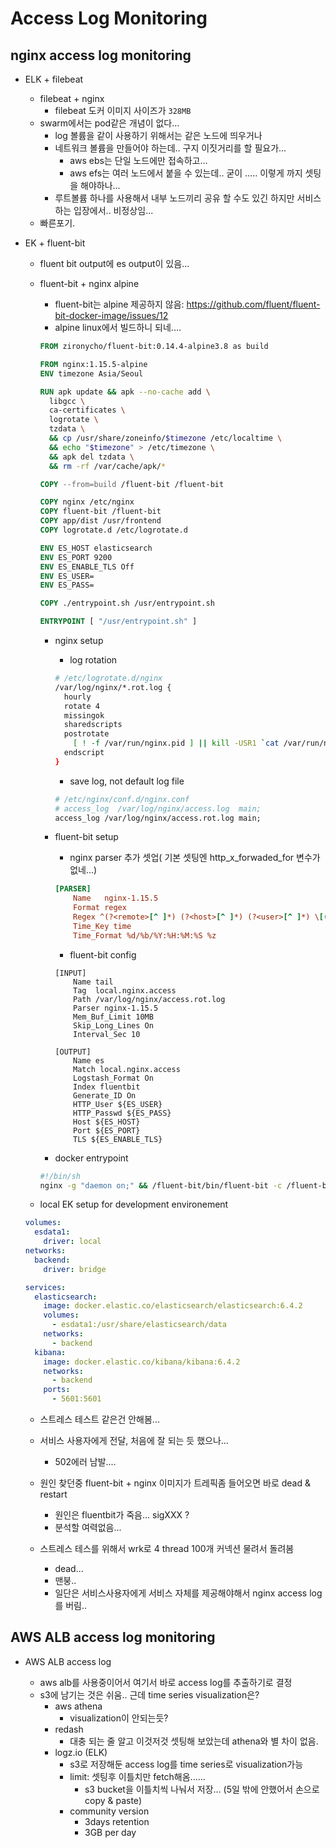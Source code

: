 # Access Log Monitoring



## nginx access log monitoring

* ELK + filebeat
  * filebeat + nginx 
    * filebeat 도커 이미지 사이즈가 `328MB`
  * swarm에서는 pod같은 개념이 없다...
    * log 볼륨을 같이 사용하기 위해서는 같은 노드에 띄우거나 
    * 네트워크 볼륨을 만들어야 하는데.. 구지 이짓거리를 할 필요가...
      * aws ebs는 단일 노드에만 접속하고...
      * aws efs는 여러 노드에서 붙을 수 있는데.. 굳이 ….. 이렇게 까지 셋팅을 해야하나...
    * 루트볼륨 하나를 사용해서 내부 노드끼리 공유 할 수도 있긴 하지만 서비스 하는 입장에서.. 비정상임...
  * 빠른포기.



* EK + fluent-bit

  * fluent bit output에 es output이 있음...

  * fluent-bit + nginx alpine

    * fluent-bit는 alpine 제공하지 않음: https://github.com/fluent/fluent-bit-docker-image/issues/12
    * alpine linux에서 빌드하니 되네....

    ```dockerfile
    FROM zironycho/fluent-bit:0.14.4-alpine3.8 as build
    
    FROM nginx:1.15.5-alpine
    ENV timezone Asia/Seoul
    
    RUN apk update && apk --no-cache add \
      libgcc \
      ca-certificates \
      logrotate \
      tzdata \
      && cp /usr/share/zoneinfo/$timezone /etc/localtime \
      && echo "$timezone" > /etc/timezone \
      && apk del tzdata \
      && rm -rf /var/cache/apk/*
    
    COPY --from=build /fluent-bit /fluent-bit
    
    COPY nginx /etc/nginx
    COPY fluent-bit /fluent-bit
    COPY app/dist /usr/frontend
    COPY logrotate.d /etc/logrotate.d
    
    ENV ES_HOST elasticsearch
    ENV ES_PORT 9200
    ENV ES_ENABLE_TLS Off
    ENV ES_USER=
    ENV ES_PASS=
    
    COPY ./entrypoint.sh /usr/entrypoint.sh
    
    ENTRYPOINT [ "/usr/entrypoint.sh" ]
    ```

    * nginx setup

      * log rotation

      ```sh
      # /etc/logrotate.d/nginx
      /var/log/nginx/*.rot.log {
      	hourly
      	rotate 4
      	missingok
      	sharedscripts
      	postrotate
      	  [ ! -f /var/run/nginx.pid ] || kill -USR1 `cat /var/run/nginx.pid`
      	endscript
      }
      ```

      * save log, not default log file

      ```dockerfile
      # /etc/nginx/conf.d/nginx.conf
      # access_log  /var/log/nginx/access.log  main;
      access_log /var/log/nginx/access.rot.log main;
      ```

    * fluent-bit setup 

      * nginx parser 추가 셋업( 기본 셋팅엔 http_x_forwaded_for 변수가 없네...)

      ```ini
      [PARSER]
          Name   nginx-1.15.5
          Format regex
          Regex ^(?<remote>[^ ]*) (?<host>[^ ]*) (?<user>[^ ]*) \[(?<time>[^\]]*)\] "(?<method>\S+)(?: +(?<path>[^\"]*?)(?: +\S*)?)?" (?<code>[^ ]*) (?<size>[^ ]*)(?: "(?<referer>[^\"]*)" "(?<agent>[^\"]*)")? "(?<http_x_forwarded_for>[^\"]*)"$
          Time_Key time
          Time_Format %d/%b/%Y:%H:%M:%S %z
      ```

      * fluent-bit config

      ```
      [INPUT]
          Name tail
          Tag  local.nginx.access
          Path /var/log/nginx/access.rot.log
          Parser nginx-1.15.5
          Mem_Buf_Limit 10MB
          Skip_Long_Lines On
          Interval_Sec 10
          
      [OUTPUT]
          Name es
          Match local.nginx.access
          Logstash_Format On
          Index fluentbit
          Generate_ID On
          HTTP_User ${ES_USER}
          HTTP_Passwd ${ES_PASS}
          Host ${ES_HOST}
          Port ${ES_PORT}
          TLS ${ES_ENABLE_TLS}
      ```

    * docker entrypoint

    ```sh
    #!/bin/sh
    nginx -g "daemon on;" && /fluent-bit/bin/fluent-bit -c /fluent-bit/etc/fluent-bit.conf
    ```

  * local EK setup for development environement

  ```yaml
  volumes:
    esdata1:
      driver: local
  networks:
    backend:
      driver: bridge
  
  services:
    elasticsearch:
      image: docker.elastic.co/elasticsearch/elasticsearch:6.4.2
      volumes:
        - esdata1:/usr/share/elasticsearch/data
      networks:
        - backend
    kibana:
      image: docker.elastic.co/kibana/kibana:6.4.2
      networks:
        - backend
      ports:
        - 5601:5601
  ```

  * 스트레스 테스트 같은건 안해봄...
  * 서비스 사용자에게 전달, 처음에 잘 되는 듯 했으나...

    * 502에러 남발....
  * 원인 찾던중 fluent-bit + nginx 이미지가 트레픽좀 들어오면 바로 dead & restart

    * 원인은 fluentbit가 죽음… sigXXX ?
    * 분석할 여력없음...
  * 스트레스 테스를 위해서 wrk로 4 thread 100개 커넥션 물려서 돌려봄

    * dead...
    * 맨붕..
    * 일단은 서비스사용자에게 서비스 자체를 제공해야해서 nginx access log를 버림..



## AWS ALB access log monitoring

* AWS ALB access log

  * aws alb를 사용중이어서 여기서 바로 access log를 추출하기로 결정
  * s3에 남기는 것은 쉬움.. 근데 time series visualization은?
    * aws athena
      * visualization이 안되는듯?
    * redash
      * 대충 되는 줄 알고 이것저것 셋팅해 보았는데 athena와 별 차이 없음.
    * logz.io (ELK)
      * s3로 저장해둔 access log를 time series로 visualization가능
      * limit: 셋팅후 이틀치만 fetch해옴......
        * s3 bucket을 이틀치씩 나눠서 저장… (5일 밖에 안했어서 손으로 copy & paste)
      * community version
        * 3days retention
        * 3GB per day

